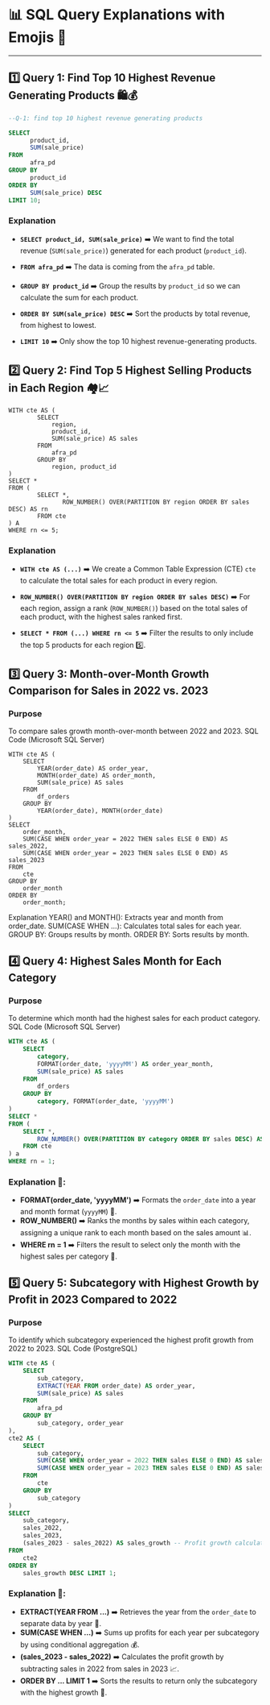 # 📊 SQL Query Explanations with Emojis 🌟

---

## 1️⃣ Query 1: Find Top 10 Highest Revenue Generating Products 🛍️💰

```sql
--Q-1: find top 10 highest revenue generating products 

SELECT
      product_id, 
      SUM(sale_price)
FROM 
      afra_pd
GROUP BY 
      product_id
ORDER BY 
      SUM(sale_price) DESC
LIMIT 10;
```
### Explanation

- **`SELECT product_id, SUM(sale_price)`** ➡️ We want to find the total revenue (`SUM(sale_price)`) generated for each product (`product_id`).

- **`FROM afra_pd`** ➡️ The data is coming from the `afra_pd` table.

- **`GROUP BY product_id`** ➡️ Group the results by `product_id` so we can calculate the sum for each product.

- **`ORDER BY SUM(sale_price) DESC`** ➡️ Sort the products by total revenue, from highest to lowest.

- **`LIMIT 10`** ➡️ Only show the top 10 highest revenue-generating products.


## 2️⃣ Query 2: Find Top 5 Highest Selling Products in Each Region 🏘️📈
```
WITH cte AS (
        SELECT 
            region,
            product_id,
            SUM(sale_price) AS sales
        FROM 
            afra_pd
        GROUP BY 
            region, product_id
)
SELECT * 
FROM (
        SELECT *,
               ROW_NUMBER() OVER(PARTITION BY region ORDER BY sales DESC) AS rn
        FROM cte
) A
WHERE rn <= 5;
```

### Explanation

- **`WITH cte AS (...)`** ➡️ We create a Common Table Expression (CTE) `cte` to calculate the total sales for each product in every region.

- **`ROW_NUMBER() OVER(PARTITION BY region ORDER BY sales DESC)`** ➡️ For each region, assign a rank (`ROW_NUMBER()`) based on the total sales of each product, with the highest sales ranked first.

- **`SELECT * FROM (...) WHERE rn <= 5`** ➡️ Filter the results to only include the top 5 products for each region 5️⃣.

## 3️⃣ Query 3: Month-over-Month Growth Comparison for Sales in 2022 vs. 2023
### Purpose
To compare sales growth month-over-month between 2022 and 2023.
SQL Code (Microsoft SQL Server)

```
WITH cte AS (
    SELECT 
        YEAR(order_date) AS order_year,
        MONTH(order_date) AS order_month,
        SUM(sale_price) AS sales
    FROM 
        df_orders
    GROUP BY 
        YEAR(order_date), MONTH(order_date)
)
SELECT 
    order_month,
    SUM(CASE WHEN order_year = 2022 THEN sales ELSE 0 END) AS sales_2022,
    SUM(CASE WHEN order_year = 2023 THEN sales ELSE 0 END) AS sales_2023
FROM 
    cte
GROUP BY 
    order_month
ORDER BY 
    order_month;
```
Explanation
YEAR() and MONTH(): Extracts year and month from order_date.
SUM(CASE WHEN ...): Calculates total sales for each year.
GROUP BY: Groups results by month.
ORDER BY: Sorts results by month.

## 4️⃣ Query 4: Highest Sales Month for Each Category
### Purpose
To determine which month had the highest sales for each product category.
SQL Code (Microsoft SQL Server)
```sql
WITH cte AS (
    SELECT 
        category,
        FORMAT(order_date, 'yyyyMM') AS order_year_month,
        SUM(sale_price) AS sales
    FROM 
        df_orders
    GROUP BY 
        category, FORMAT(order_date, 'yyyyMM')
)
SELECT *
FROM (
    SELECT *,
        ROW_NUMBER() OVER(PARTITION BY category ORDER BY sales DESC) AS rn
    FROM cte
) a
WHERE rn = 1;
```
### Explanation 📝:

- **FORMAT(order_date, 'yyyyMM')** ➡️ Formats the `order_date` into a year and month format (`yyyyMM`) 📅.
- **ROW_NUMBER()** ➡️ Ranks the months by sales within each category, assigning a unique rank to each month based on the sales amount 📊.
- **WHERE rn = 1** ➡️ Filters the result to select only the month with the highest sales per category 🏅.


## 5️⃣ Query 5: Subcategory with Highest Growth by Profit in 2023 Compared to 2022
### Purpose
To identify which subcategory experienced the highest profit growth from 2022 to 2023.
SQL Code (PostgreSQL)
```sql
WITH cte AS (
    SELECT 
        sub_category,
        EXTRACT(YEAR FROM order_date) AS order_year,
        SUM(sale_price) AS sales
    FROM 
        afra_pd
    GROUP BY 
        sub_category, order_year
),
cte2 AS (
    SELECT 
        sub_category,
        SUM(CASE WHEN order_year = 2022 THEN sales ELSE 0 END) AS sales_2022,
        SUM(CASE WHEN order_year = 2023 THEN sales ELSE 0 END) AS sales_2023
    FROM 
        cte
    GROUP BY 
        sub_category
)
SELECT 
    sub_category,
    sales_2022,
    sales_2023,
    (sales_2023 - sales_2022) AS sales_growth -- Profit growth calculation.
FROM 
    cte2
ORDER BY 
    sales_growth DESC LIMIT 1;
```
### Explanation 📝:

- **EXTRACT(YEAR FROM ...)** ➡️ Retrieves the year from the `order_date` to separate data by year 📆.
- **SUM(CASE WHEN ...)** ➡️ Sums up profits for each year per subcategory by using conditional aggregation 💰.
- **(sales_2023 - sales_2022)** ➡️ Calculates the profit growth by subtracting sales in 2022 from sales in 2023 📈.
- **ORDER BY ... LIMIT 1** ➡️ Sorts the results to return only the subcategory with the highest growth 🏅.
